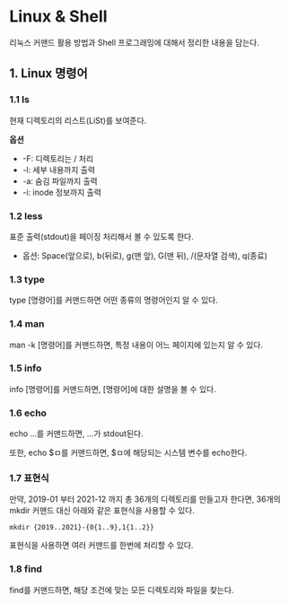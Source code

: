 # Linux & Shell 

리눅스 커맨드 활용 방법과 Shell 프로그래밍에 대해서 정리한 내용을 담는다.

## 1. Linux 명령어

### 1.1 ls

현재 디렉토리의 리스트(LiSt)를 보여준다.

**옵션**

+ -F: 디렉토리는 / 처리
+ -l: 세부 내용까지 출력
+ -a: 숨김 파일까지 출력
+ -i: inode 정보까지 출력


### 1.2 less

표준 출력(stdout)을 페이징 처리해서 볼 수 있도록 한다.

+ 옵션: Space(앞으로), b(뒤로), g(맨 앞), G(맨 뒤), /(문자열 검색), q(종료)


### 1.3 type

type [명령어]를 커맨드하면 어떤 종류의 명령어인지 알 수 있다.

### 1.4 man

man -k [명령어]를 커맨드하면, 특정 내용이 어느 페이지에 있는지 알 수 있다.

### 1.5 info

info [명령어]를 커맨드하면, [명령어]에 대한 설명을 볼 수 있다.

### 1.6 echo

echo ...를 커맨드하면, ...가 stdout된다.

또한, echo $ㅁ를 커맨드하면, $ㅁ에 해당되는 시스템 변수를 echo한다.

### 1.7 표현식

만약, 2019-01 부터 2021-12 까지 총 36개의 디렉토리를 만들고자 한다면, 36개의 mkdir 커맨드 대신 아래와 같은 표현식을 사용할 수 있다.

```shell
mkdir {2019..2021}-{0{1..9},1{1..2}}
```

표현식을 사용하면 여러 커맨드를 한번에 처리할 수 있다.

### 1.8 find

find를 커맨드하면, 해당 조건에 맞는 모든 디렉토리와 파일을 찾는다.
